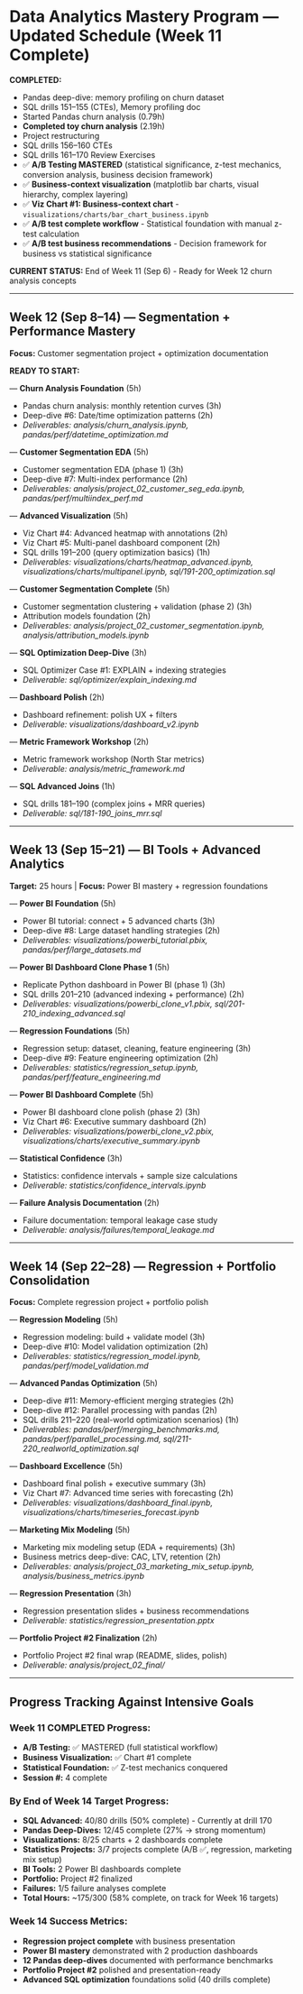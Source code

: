 # Data Analytics Mastery Program — Updated Schedule (Week 11 Complete)

**COMPLETED:**
- Pandas deep-dive: memory profiling on churn dataset  
- SQL drills 151–155 (CTEs), Memory profiling doc 
- Started Pandas churn analysis (0.79h)  
- **Completed toy churn analysis** (2.19h)
- Project restructuring 
- SQL drills 156–160 CTEs
- SQL drills 161–170 Review Exercises
- ✅ **A/B Testing MASTERED** (statistical significance, z-test mechanics, conversion analysis, business decision framework)
- ✅ **Business-context visualization** (matplotlib bar charts, visual hierarchy, complex layering)
- ✅ **Viz Chart #1: Business-context chart** - `visualizations/charts/bar_chart_business.ipynb`
- ✅ **A/B test complete workflow** - Statistical foundation with manual z-test calculation
- ✅ **A/B test business recommendations** - Decision framework for business vs statistical significance

**CURRENT STATUS:** End of Week 11 (Sep 6) - Ready for Week 12 churn analysis concepts

---

## Week 12 (Sep 8–14) — Segmentation + Performance Mastery
**Focus:** Customer segmentation project + optimization documentation

**READY TO START:**

— **Churn Analysis Foundation** (5h)
- Pandas churn analysis: monthly retention curves (3h)
- Deep-dive #6: Date/time optimization patterns (2h)
- *Deliverables: analysis/churn_analysis.ipynb, pandas/perf/datetime_optimization.md*

— **Customer Segmentation EDA** (5h)
- Customer segmentation EDA (phase 1) (3h)
- Deep-dive #7: Multi-index performance (2h)
- *Deliverables: analysis/project_02_customer_seg_eda.ipynb, pandas/perf/multiindex_perf.md*

— **Advanced Visualization** (5h)
- Viz Chart #4: Advanced heatmap with annotations (2h)
- Viz Chart #5: Multi-panel dashboard component (2h)
- SQL drills 191–200 (query optimization basics) (1h)
- *Deliverables: visualizations/charts/heatmap_advanced.ipynb, visualizations/charts/multipanel.ipynb, sql/191-200_optimization.sql*

— **Customer Segmentation Complete** (5h)
- Customer segmentation clustering + validation (phase 2) (3h)
- Attribution models foundation (2h)
- *Deliverables: analysis/project_02_customer_segmentation.ipynb, analysis/attribution_models.ipynb*

— **SQL Optimization Deep-Dive** (3h)
- SQL Optimizer Case #1: EXPLAIN + indexing strategies
- *Deliverable: sql/optimizer/explain_indexing.md*

— **Dashboard Polish** (2h)
- Dashboard refinement: polish UX + filters
- *Deliverable: visualizations/dashboard_v2.ipynb*

— **Metric Framework Workshop** (2h)
- Metric framework workshop (North Star metrics)  
- *Deliverable: analysis/metric_framework.md*

— **SQL Advanced Joins** (1h)
- SQL drills 181–190 (complex joins + MRR queries)  
- *Deliverable: sql/181-190_joins_mrr.sql*

---

## Week 13 (Sep 15–21) — BI Tools + Advanced Analytics
**Target:** 25 hours | **Focus:** Power BI mastery + regression foundations

— **Power BI Foundation** (5h)
- Power BI tutorial: connect + 5 advanced charts (3h)
- Deep-dive #8: Large dataset handling strategies (2h)
- *Deliverables: visualizations/powerbi_tutorial.pbix, pandas/perf/large_datasets.md*

— **Power BI Dashboard Clone Phase 1** (5h)
- Replicate Python dashboard in Power BI (phase 1) (3h)
- SQL drills 201–210 (advanced indexing + performance) (2h)
- *Deliverables: visualizations/powerbi_clone_v1.pbix, sql/201-210_indexing_advanced.sql*

— **Regression Foundations** (5h)
- Regression setup: dataset, cleaning, feature engineering (3h)
- Deep-dive #9: Feature engineering optimization (2h)
- *Deliverables: statistics/regression_setup.ipynb, pandas/perf/feature_engineering.md*

— **Power BI Dashboard Complete** (5h)
- Power BI dashboard clone polish (phase 2) (3h)
- Viz Chart #6: Executive summary dashboard (2h)
- *Deliverables: visualizations/powerbi_clone_v2.pbix, visualizations/charts/executive_summary.ipynb*

— **Statistical Confidence** (3h)
- Statistics: confidence intervals + sample size calculations
- *Deliverable: statistics/confidence_intervals.ipynb*

— **Failure Analysis Documentation** (2h)
- Failure documentation: temporal leakage case study
- *Deliverable: analysis/failures/temporal_leakage.md*

---

## Week 14 (Sep 22–28) — Regression + Portfolio Consolidation
**Focus:** Complete regression project + portfolio polish

— **Regression Modeling** (5h)
- Regression modeling: build + validate model (3h)
- Deep-dive #10: Model validation optimization (2h)
- *Deliverables: statistics/regression_model.ipynb, pandas/perf/model_validation.md*

— **Advanced Pandas Optimization** (5h)
- Deep-dive #11: Memory-efficient merging strategies (2h)
- Deep-dive #12: Parallel processing with pandas (2h)
- SQL drills 211–220 (real-world optimization scenarios) (1h)
- *Deliverables: pandas/perf/merging_benchmarks.md, pandas/perf/parallel_processing.md, sql/211-220_realworld_optimization.sql*

— **Dashboard Excellence** (5h)
- Dashboard final polish + executive summary (3h)
- Viz Chart #7: Advanced time series with forecasting (2h)
- *Deliverables: visualizations/dashboard_final.ipynb, visualizations/charts/timeseries_forecast.ipynb*

— **Marketing Mix Modeling** (5h)
- Marketing mix modeling setup (EDA + requirements) (3h)
- Business metrics deep-dive: CAC, LTV, retention (2h)
- *Deliverables: analysis/project_03_marketing_mix_setup.ipynb, analysis/business_metrics.ipynb*

— **Regression Presentation** (3h)
- Regression presentation slides + business recommendations
- *Deliverable: statistics/regression_presentation.pptx*

— **Portfolio Project #2 Finalization** (2h)
- Portfolio Project #2 final wrap (README, slides, polish)
- *Deliverable: analysis/project_02_final/*

---

## Progress Tracking Against Intensive Goals

### Week 11 COMPLETED Progress:
- **A/B Testing:** ✅ MASTERED (full statistical workflow)
- **Business Visualization:** ✅ Chart #1 complete
- **Statistical Foundation:** ✅ Z-test mechanics conquered
- **Session #:** 4 complete

### By End of Week 14 Target Progress:
- **SQL Advanced:** 40/80 drills (50% complete) - Currently at drill 170
- **Pandas Deep-Dives:** 12/45 complete (27% → strong momentum)  
- **Visualizations:** 8/25 charts + 2 dashboards complete 
- **Statistics Projects:** 3/7 projects complete (A/B ✅, regression, marketing mix setup)
- **BI Tools:** 2 Power BI dashboards complete
- **Portfolio:** Project #2 finalized
- **Failures:** 1/5 failure analyses complete
- **Total Hours:** ~175/300 (58% complete, on track for Week 16 targets)

### Week 14 Success Metrics:
- **Regression project complete** with business presentation
- **Power BI mastery** demonstrated with 2 production dashboards
- **12 Pandas deep-dives** documented with performance benchmarks
- **Portfolio Project #2** polished and presentation-ready
- **Advanced SQL optimization** foundations solid (40 drills complete)